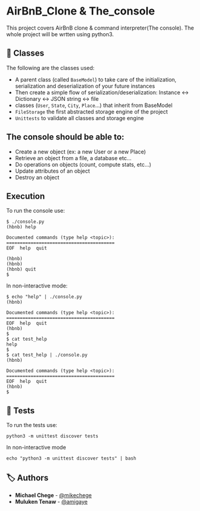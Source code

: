 # AirBnB_Clone & The_console

This project covers AirBnB clone & command interpreter(The console). The whole project will be wrtten using python3.

## :file_folder: Classes
The following are the classes used:

- A parent class (called `BaseModel`) to take care of the initialization, serialization and deserialization of your future instances
- Then create a simple flow of serialization/deserialization: Instance <-> Dictionary <-> JSON string <-> file
- classes (`User`, `State`, `City`, `Place`…) that inherit from BaseModel
- `FileStorage` the first abstracted storage engine of the project
- `Unittests` to validate all classes and storage engine

## The console should be able to:
- Create a new object (ex: a new User or a new Place)
- Retrieve an object from a file, a database etc…
- Do operations on objects (count, compute stats, etc…)
- Update attributes of an object
- Destroy an object

## Execution
To run the console use:
```
$ ./console.py
(hbnb) help

Documented commands (type help <topic>):
========================================
EOF  help  quit

(hbnb) 
(hbnb) 
(hbnb) quit
$
```
In non-interactive mode:
```
$ echo "help" | ./console.py
(hbnb)

Documented commands (type help <topic>):
========================================
EOF  help  quit
(hbnb) 
$
$ cat test_help
help
$
$ cat test_help | ./console.py
(hbnb)

Documented commands (type help <topic>):
========================================
EOF  help  quit
(hbnb) 
$
```
## :scroll: Tests
To run the tests use:

```
python3 -m unittest discover tests
```
In non-interactive mode
```
echo "python3 -m unittest discover tests" | bash
```

##  :label: Authors
* **Michael Chege** - [@mikechege](https://github.com/Mike-chege)
* **Muluken Tenaw** - [@amigaye](https://github.com/amigaye)

